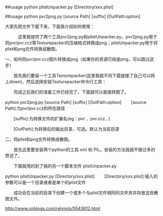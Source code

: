 ##usage
	python plistUnpacker.py [Directory/xxx.plist]
	
##usage
	python pvr2png.py [source Path] [suffix] [OutPath:option]
	
	
大家先把文件下载下来，下面我介绍如何使用：

　　　这里我提供了两个工具pvr2png.py和plistUnpacker.py。pvr2png.py用于将pvr/pvr.ccz等Texturepacker的压缩格式转换成png；plistUnpacker.py用于将plist和png文件转换成散图。

一、如何将pvr/pvr.ccz图片转换成png（如果你的资源已经是png，可以跳过这步）

　　首先我们要装一个工具Texturepacker(这里我就不同下载链接了自己可以网上down)，然后选择安装Texturepacker命令行工具：

　　完成之后我们的准备工作已经完了，下面就可以直接转图了。

python pvr2png.py [source Path] [suffix] [OutPath:option]
　　[source Path]:为pvr/pvr.ccz的所在路径

　　[suffix]:为转换文件的扩展名(eg：pvr 、pvr.ccz...)

　　[OutPath]:为转换后的输出目录，可选。默认为当前目录

二、将plist和png文件转换成散图。

　　首先这里要安装两个python的工具 xml 和 PIL。安装的方法我就不做过多的赘述了。

　　下面就用的到了我的另一个脚本文件  plistUnpacker.py

python plistUnpacker.py [Directory/xxx.plist]
　　[Directory/xxx.plist]:输入的参数可以是一个目录或者是单个的plist文件

　　成功会在当前的目录下创建一个或多个与plist文件相同的文件夹并存放这些散图文件。
  
  http://www.cnblogs.com/relvin/p/5543612.html
